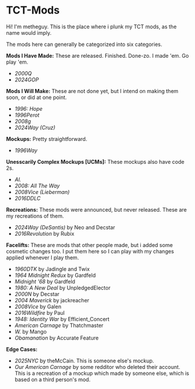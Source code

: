 # TCT-Mods

Hi! I'm metheguy. This is the place where i plunk my TCT mods, as the name would imply.

The mods here can generally be categorized into six categories.

**Mods I Have Made:**
These are released. Finished. Done-zo. I made 'em. Go play 'em.
- *2000Q*
- *2024GOP*

**Mods I Will Make:**
These are not done yet, but I intend on making them soon, or did at one point.
- *1996: Hope*
- *1996Perot*
-  *2008g*
-  *2024Way (Cruz)*
  
**Mockups:**
Pretty straightforward.
- *1996Way*

**Unesscarily Complex Mockups [UCMs]:**
These mockups also have code 2s.
- *Al.*
- *2008: All The Way*
- *2008Vice (Lieberman)*
- *2016DDLC*
  
**Recreations:**
These mods were announced, but never released. These are my recreations of them.
- *2024Way (DeSantis)* by Neo and Decstar
- *2016Revolution* by Rubix

**Facelifts:**
These are mods that other people made, but i added some cosmetic changes too. I put them here so I can play with my changes applied whenever I play them.
- *1960DTK* by Jadingle and Twix
- *1964 Midnight Redux* by Gardfeld
- *Midnight '68* by Gardfeld
- *1980: A New Deal* by UnpledgedElector
- *2000N* by Decstar
- *2004 Maverick* by jackreacher
- *2008Vice* by Galen
- *2016Wildfire* by Paul
- *1948: Identity War* by Efficient_Concert
- *American Carnage* by Thatchmaster
- *W.* by Mango
- *Obamanation* by Accurate Feature

**Edge Cases:**
- *2025NYC* by theMcCain. This is someone else's mockup.
- *Our American Carnage* by some redditor who deleted their account. This is a recreation of a mockup which made by someone else, which is based on a third person's mod. 
